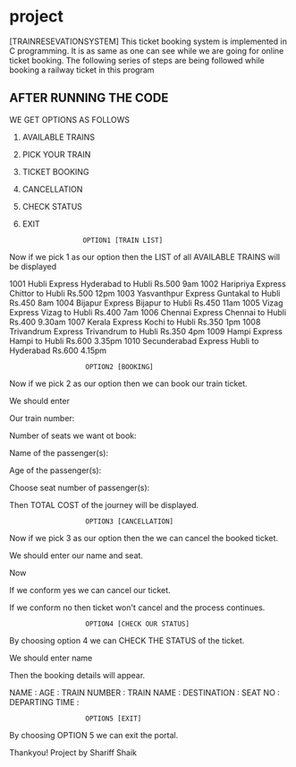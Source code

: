 # project
[TRAINRESEVATIONSYSTEM]
This ticket booking system is implemented in C programming. 
It is as same as one can see while we are going for online ticket booking. The following series of steps are being followed while booking a railway ticket in this program

## AFTER RUNNING THE CODE

WE GET OPTIONS AS FOLLOWS

1.  AVAILABLE TRAINS
2.  PICK YOUR TRAIN
3.  TICKET BOOKING
4.  CANCELLATION
5.  CHECK STATUS
6.  EXIT


 
 
                       OPTION1 [TRAIN LIST]

Now if we pick 1 as our option then the LIST of all AVAILABLE TRAINS will be displayed


1001  Hubli Express          Hyderabad to Hubli   Rs.500      9am
1002  Haripriya Express      Chittor to Hubli     Rs.500      12pm
1003  Yasvanthpur Express    Guntakal to Hubli    Rs.450      8am
1004  Bijapur Express        Bijapur to Hubli     Rs.450      11am
1005  Vizag Express          Vizag to Hubli       Rs.400      7am
1006  Chennai Express        Chennai to Hubli     Rs.400      9.30am
1007  Kerala Express         Kochi to Hubli       Rs.350      1pm
1008  Trivandrum Express     Trivandrum to Hubli  Rs.350      4pm
1009  Hampi Express          Hampi to Hubli       Rs.600      3.35pm
1010  Secunderabad Express   Hubli to Hyderabad   Rs.600      4.15pm





                       OPTION2 [BOOKING]

Now if we pick 2 as our option then we can book our train ticket.

We should enter

Our train number:

Number of seats we want ot book:

Name of the passenger(s):

Age of the passenger(s):

Choose seat number of passenger(s):

Then TOTAL COST of the journey will be displayed.





                       OPTION3 [CANCELLATION]

Now if we pick 3 as our option then the we can cancel the booked ticket.

We should enter our name and seat.

Now 

If we conform yes we can cancel our ticket.

If we conform no then ticket won't cancel and the process continues.
    



                       OPTION4 [CHECK OUR STATUS]

By choosing option 4 we can CHECK THE STATUS of the ticket.

We should enter name

Then the booking details will appear.

NAME :
AGE :
TRAIN NUMBER :
TRAIN NAME :
DESTINATION :
SEAT NO :
DEPARTING TIME :



                       OPTION5 [EXIT]

By choosing OPTION 5 we can exit the portal.


Thankyou!
Project by Shariff Shaik

